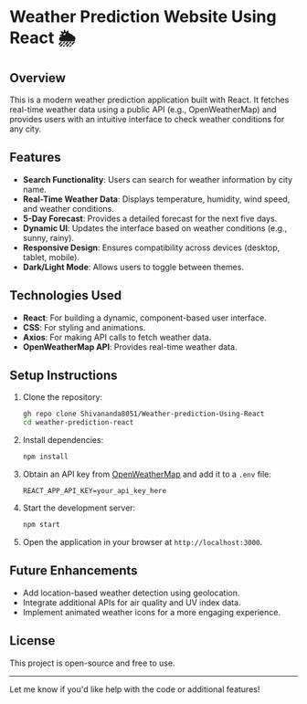 
# Weather Prediction Website Using React 🌦️

## Overview
This is a modern weather prediction application built with React. It fetches real-time weather data using a public API (e.g., OpenWeatherMap) and provides users with an intuitive interface to check weather conditions for any city.

## Features
- **Search Functionality**: Users can search for weather information by city name.
- **Real-Time Weather Data**: Displays temperature, humidity, wind speed, and weather conditions.
- **5-Day Forecast**: Provides a detailed forecast for the next five days.
- **Dynamic UI**: Updates the interface based on weather conditions (e.g., sunny, rainy).
- **Responsive Design**: Ensures compatibility across devices (desktop, tablet, mobile).
- **Dark/Light Mode**: Allows users to toggle between themes.

## Technologies Used
- **React**: For building a dynamic, component-based user interface.
- **CSS**: For styling and animations.
- **Axios**: For making API calls to fetch weather data.
- **OpenWeatherMap API**: Provides real-time weather data.

## Setup Instructions
1. Clone the repository:
   ```bash
   gh repo clone Shivananda8051/Weather-prediction-Using-React
   cd weather-prediction-react
   ```
2. Install dependencies:
   ```bash
   npm install
   ```
3. Obtain an API key from [OpenWeatherMap](https://openweathermap.org/api) and add it to a `.env` file:
   ```env
   REACT_APP_API_KEY=your_api_key_here
   ```
4. Start the development server:
   ```bash
   npm start
   ```
5. Open the application in your browser at `http://localhost:3000`.

## Future Enhancements
- Add location-based weather detection using geolocation.
- Integrate additional APIs for air quality and UV index data.
- Implement animated weather icons for a more engaging experience.

## License
This project is open-source and free to use.

---

Let me know if you'd like help with the code or additional features!
